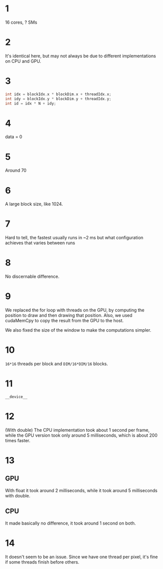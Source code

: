 # 1
16 cores, ? SMs
# 2
It's identical here, but may not always be due to different implementations on CPU
and GPU.

# 3

```C
int idx = blockIdx.x * blockDim.x + threadIdx.x;
int idy = blockIdx.y * blockDim.y + threadIdx.y;
int id = idx * N + idy;
```

# 4

data = 0

# 5

Around 70

# 6

A large block size, like 1024.

# 7

Hard to tell, the fastest usually runs in ~2 ms but what configuration achieves that varies between runs

# 8

No discernable difference.

# 9

We replaced the for loop with threads on the GPU, by computing the position to draw and then
drawing that position. Also, we used cudaMemCpy to copy the result from the GPU to the host.

We also fixed the size of the window to make the computations simpler.

# 10

`16*16` threads per block and `DIM/16*DIM/16` blocks.

# 11

`__device__`

# 12

(With double)
The CPU implementation took about 1 second per frame, while the GPU version took only around 5
milliseconds, which is about 200 times faster.

# 13

## GPU

With float it took around 2 milliseconds, while it took around 5 milliseconds with double.

## CPU

It made basically no difference, it took around 1 second on both.

# 14

It doesn't seem to be an issue. Since we have one thread per pixel, it's fine if some threads
finish before others.


